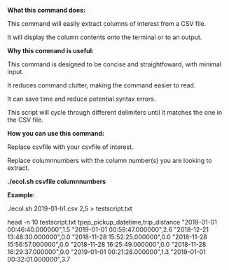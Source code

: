 **What this command does:**

This command will easily extract columns of interest from a CSV file.

It will display the column contents onto the terminal or to an output.


**Why this command is useful:**

This command is designed to be concise and straightfoward, with minimal input.

It reduces command clutter, making the command easier to read. 

It can save time and reduce potential syntax errors.

This script will cycle through different delimiters until it matches the one in the CSV file.

**How you can use this command:**

Replace csvfile with your csvfile of interest. 

Replace columnnumbers with the column number(s) you are looking to extract.

**./ecol.sh csvfile columnnumbers**


**Example:**

./ecol.sh 2019-01-h1.csv 2,5 > testscript.txt

head -n 10 testscript.txt 
tpep_pickup_datetime,trip_distance
"2019-01-01 00:46:40.000000",1.5
"2019-01-01 00:59:47.000000",2.6
"2018-12-21 13:48:30.000000",0.0
"2018-11-28 15:52:25.000000",0.0
"2018-11-28 15:56:57.000000",0.0
"2018-11-28 16:25:49.000000",0.0
"2018-11-28 16:29:37.000000",0.0
"2019-01-01 00:21:28.000000",1.3
"2019-01-01 00:32:01.000000",3.7 
